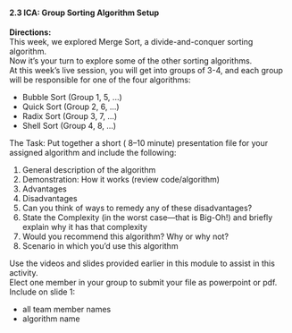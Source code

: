 #### 2.3 ICA: Group Sorting Algorithm Setup  

**Directions:**  
This week, we explored Merge Sort, a divide-and-conquer sorting algorithm.  
Now it’s your turn to explore some of the other sorting algorithms.  
At this week’s live session, you will get into groups of 3-4, and each group will be responsible for one of the four algorithms:

- Bubble Sort (Group 1, 5, ...)
- Quick Sort (Group 2, 6, ...)
- Radix Sort (Group 3, 7, ...)
- Shell Sort (Group 4, 8, ...)

The Task: Put together a short ( 8–10 minute) presentation file for your assigned algorithm and include the following: 

1. General description of the algorithm 
2. Demonstration: How it works (review code/algorithm) 
3. Advantages 
4. Disadvantages 
5. Can you think of ways to remedy any of these disadvantages?
6. State the Complexity (in the worst case—that is Big-Oh!) and briefly explain why it has that complexity
7. Would you recommend this algorithm? Why or why not? 
8. Scenario in which you’d use this algorithm

Use the videos and slides provided earlier in this module to assist in this activity.  
Elect one member in your group to submit your file as powerpoint or pdf.  
Include on slide 1:
- all team member names
- algorithm name
